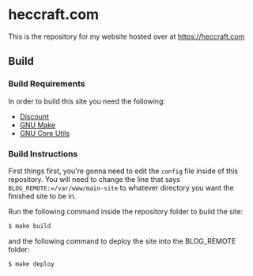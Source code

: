 # heccraft.com
This is the repository for my website hosted over at https://heccraft.com

## Build

### Build Requirements
In order to build this site you need the following:
* [Discount](https://www.pell.portland.or.us/~orc/Code/discount/)
* [GNU Make](https://www.gnu.org/software/make/)
* [GNU Core Utils](https://www.gnu.org/software/coreutils/)

### Build Instructions
First things first, you're gonna need to edit the `config` file inside of this repository. You will need to change the line that says `BLOG_REMOTE:=/var/www/main-site` to whatever directory you want the finished site to be in.

Run the following command inside the repository folder to build the site:
```sh
$ make build
```

and the following command to deploy the site into the BLOG_REMOTE folder:
```sh
$ make deploy
```

